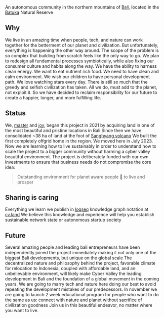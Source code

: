 An autonomous community in the northern mountains of [Bali](https://en.wikipedia.org/wiki/Bali), located in the [Batuka](https://id.wikipedia.org/wiki/Cagar_Alam_Batukau) Natural Reserve


## Why

We live in an amazing time when people, tech, and nature can work together for the betterment of our planet and civilization.
But unfortunately, everything is happening the other way around.
The scope of the problem is so complex that building from scratch feels like the only way to go.
We plan to redesign all fundamental processes symbiotically, while also fixing our consumer culture and habits along the way.
We have the ability to harness clean energy. We want to eat nutrient rich food. We need to have clean and calm environment. We wish our children to have personal development path. We love watching stars every day.
There is still so much that the greedy and selfish civilization has taken. All we do, must add to the planet, not exploit it.
So we have decided to reclaim responsibility for our future to create a happier, longer, and more fulfilling life.

## Status

We, [master](https://cyb.ai/@master) and [joy](https://cyb.ai/@joy), began this project in 2021 by acquiring land in one of the most beautiful and pristine locations in Bali
Since then we have consolidated ~38 ha of land at the foot of [Sanghyang volcano](https://maps.app.goo.gl/CdD8vRYHrWkpTGYj6)
We built the first completely offgrid home in the region. We moved here in July 2023.
Now we are learning how to live sustainably in order to understand how to scale the project to a bigger community without harming a cyber valley beautiful environment.
The project is deliberately funded with our own investments to ensure that business needs do not compromise the core idea:

> Outstanding environment for planet aware people 🖖 to live and prosper

## Sharing is caring

Everything we learn we publish in [logseq](https://logseq.com/) knowledge graph notation at [cv.land](https://cv.land)
We believe this knowledge and experience will help you establish sustainable network state or autonomous startup society

## Future

Several amazing people and leading bali entrepreneurs have been independently joined the project immediately making it not only one of the biggest Bali developments, but unique on the global scale
The decentralized nature and philosophy behind the project, favorable climate for relocation to Indonesia, coupled with affordable land, and an unbelievable environment, will likely make Cyber Valley the leading development in Bali and the foundation of a global movement in the coming years.
We are going to marry tech and nature here doing our best to avoid repeating the development mistakes of our predecessors.
In november we are going to launch 2 week educational program for people who want to do the same as us: connect with nature and planet without sacrifice of civilization goodness
Join us in this beautiful endeavor, no matter where you want to live.
